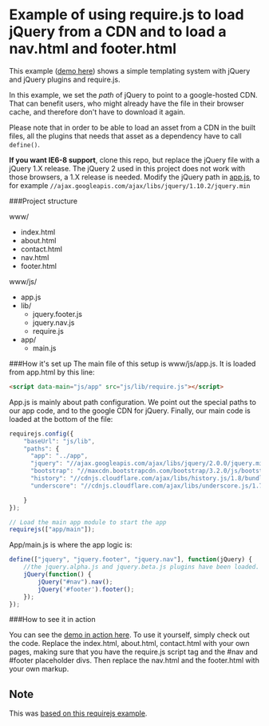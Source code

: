 Example of using require.js to load jQuery from a CDN and to load a nav.html and footer.html
====

This example ([demo here](https://rhildred.github.io/staticFramework/www)) shows a simple templating system with  jQuery and jQuery plugins and require.js.

In this example, we set the *path* of jQuery to point to a google-hosted CDN. That can benefit users, who might already have the file in their browser cache, and therefore don't have to download it again.

Please note that in order to be able to load an asset from a CDN in the built files, all the plugins that needs that asset as a dependency have to call `define()`.

**If you want IE6-8 support**, clone this repo, but replace the jQuery file with a jQuery 1.X release. The jQuery 2 used in this project does not work with those browsers, a 1.X release is needed. Modify the jQuery path in [app.js](https://github.com/requirejs/example-jquery-cdn/blob/master/www/js/app.js#L9), to for example `//ajax.googleapis.com/ajax/libs/jquery/1.10.2/jquery.min`

###Project structure


www/

- index.html
- about.html
- contact.html
- nav.html
- footer.html

www/js/

- app.js
- lib/
    - jquery.footer.js
    - jquery.nav.js
    - require.js
- app/
    - main.js

###How it's set up
The main file of this setup is www/js/app.js. It is loaded from app.html by this line:
```html
<script data-main="js/app" src="js/lib/require.js"></script>
```

App.js is mainly about path configuration. We point out the special paths to our app code, and to the google CDN for jQuery. Finally, our main code is loaded at the bottom of the file:

```javascript
requirejs.config({
    "baseUrl": "js/lib",
    "paths": {
      "app": "../app",
      "jquery": "//ajax.googleapis.com/ajax/libs/jquery/2.0.0/jquery.min",
      "bootstrap": "//maxcdn.bootstrapcdn.com/bootstrap/3.2.0/js/bootstrap.min",
      "history": "//cdnjs.cloudflare.com/ajax/libs/history.js/1.8/bundled-uncompressed/html4+html5/jquery.history",
      "underscore": "//cdnjs.cloudflare.com/ajax/libs/underscore.js/1.7.0/underscore-min"

    }
});

// Load the main app module to start the app
requirejs(["app/main"]);
```

App/main.js is where the app logic is:

```javascript
define(["jquery", "jquery.footer", "jquery.nav"], function(jQuery) {
    //the jquery.alpha.js and jquery.beta.js plugins have been loaded.
    jQuery(function() {
        jQuery("#nav").nav();
        jQuery('#footer').footer();
    });
});
```

###How to see it in action

You can see the [demo in action here](https://rhildred.github.io/staticFramework/www). To use it yourself, simply check out the code. Replace the index.html, about.html, contact.html with your own pages, making sure that you have the require.js script tag and the #nav and #footer placeholder divs. Then replace the nav.html and the footer.html with your own markup.

Note
----

This was [based on this requirejs example](https://github.com/requirejs/example-jquery-cdn).

